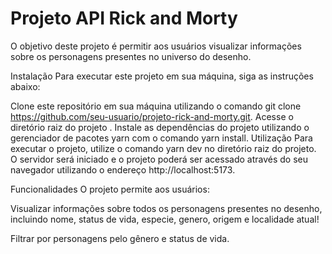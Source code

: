 # Projeto API Rick and Morty
O objetivo deste projeto é permitir aos usuários visualizar informações sobre os personagens presentes no universo do desenho.

Instalação
Para executar este projeto em sua máquina, siga as instruções abaixo:

Clone este repositório em sua máquina utilizando o comando git clone https://github.com/seu-usuario/projeto-rick-and-morty.git.
Acesse o diretório raiz do projeto .
Instale as dependências do projeto utilizando o gerenciador de pacotes yarn com o comando yarn install.
Utilização
Para executar o projeto, utilize o comando yarn dev no diretório raiz do projeto. O servidor será iniciado e o projeto poderá ser acessado através do seu navegador utilizando o endereço http://localhost:5173.

Funcionalidades
O projeto permite aos usuários:

Visualizar informações sobre todos os personagens presentes no desenho, incluindo nome, status de vida, especie, genero, origem e localidade atual!

Filtrar por personagens pelo gênero e status de vida.

